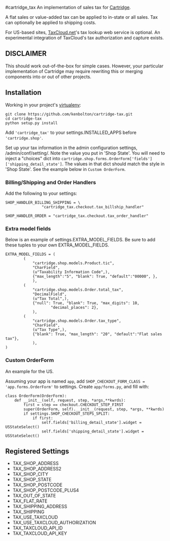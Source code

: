 #cartridge_tax
An implementation of sales tax for [Cartridge](http://cartridge.jupo.org/). 

A flat sales or value-added tax can be applied to in-state or all sales. Tax can optionally be applied to shipping costs.

For US-based sites, [TaxCloud.net](http://taxcloud.net/)'s tax lookup web service is optional. An experimental integration of TaxCloud's tax authorization and capture exists.

## DISCLAIMER

This should work out-of-the-box for simple cases. However, your particular implementation
of Cartridge may require rewriting this or merging components into or out of other projects.

## Installation

Working in your project's [virtualenv](http://www.virtualenv.org/en/latest/index.html):

```
git clone https://github.com/kenbolton/cartridge-tax.git
cd cartridge-tax
python setup.py install
```

Add `'cartridge_tax'` to your settings.INSTALLED_APPS before
`'cartridge.shop'`.

Set up your tax information in the admin configuration settings,
/admin/conf/setting/. Note the value you put in 'Shop State'. You will
need to inject a "choices" dict into
`cartridge.shop.forms.OrderForm['fields']['shipping_detail_state']`. The
values in that dict should match the style in 'Shop State'. See the
example below in `Custom OrderForm`.

### Billing/Shipping and Order Handlers

Add the following to your settings:
```
SHOP_HANDLER_BILLING_SHIPPING = \
                "cartridge_tax.checkout.tax_billship_handler"

SHOP_HANDLER_ORDER = "cartridge_tax.checkout.tax_order_handler"
```

### Extra model fields

Below is an example of settings.EXTRA_MODEL_FIELDS. Be sure to add these
tuples to your own EXTRA_MODEL_FIELDS.

```
EXTRA_MODEL_FIELDS = (
        (
            "cartridge.shop.models.Product.tic",
            "CharField",
            (u"Taxability Information Code",),
            {"max_length":"5", "blank": True, "default":"00000", },
            ),
        (
            "cartridge.shop.models.Order.total_tax",
            "DecimalField",
            (u"Tax Total",),
            {"null": True, "blank": True, "max_digits": 10,
                    "decimal_places": 2},
            ),
        (
            "cartridge.shop.models.Order.tax_type",
            "CharField",
            (u"Tax Type",),
            {"blank": True, "max_length": "20", "default":"Flat sales tax"},
            ),
)
```

### Custom OrderForm
An example for the US.

Assuming your app is named `app`, add `SHOP_CHECKOUT_FORM_CLASS = 'app.forms.OrderForm'`
to settings. Create `app/forms.py`, and fill with:

```
class OrderForm(OrderForm):
    def __init__(self, request, step, *args,**kwrds):
        first = step == checkout.CHECKOUT_STEP_FIRST
        super(OrderForm, self).__init__(request, step, *args, **kwrds)
        if settings.SHOP_CHECKOUT_STEPS_SPLIT:
            if first:
                self.fields['billing_detail_state'].widget = USStateSelect()
                self.fields['shipping_detail_state'].widget = USStateSelect()
```

## Registered Settings

* TAX_SHOP_ADDRESS
* TAX_SHOP_ADDRESS2
* TAX_SHOP_CITY
* TAX_SHOP_STATE
* TAX_SHOP_POSTCODE
* TAX_SHOP_POSTCODE_PLUS4
* TAX_OUT_OF_STATE
* TAX_FLAT_RATE
* TAX_SHIPPING_ADDRESS
* TAX_SHIPPING
* TAX_USE_TAXCLOUD
* TAX_USE_TAXCLOUD_AUTHORIZATION
* TAX_TAXCLOUD_API_ID
* TAX_TAXCLOUD_API_KEY


